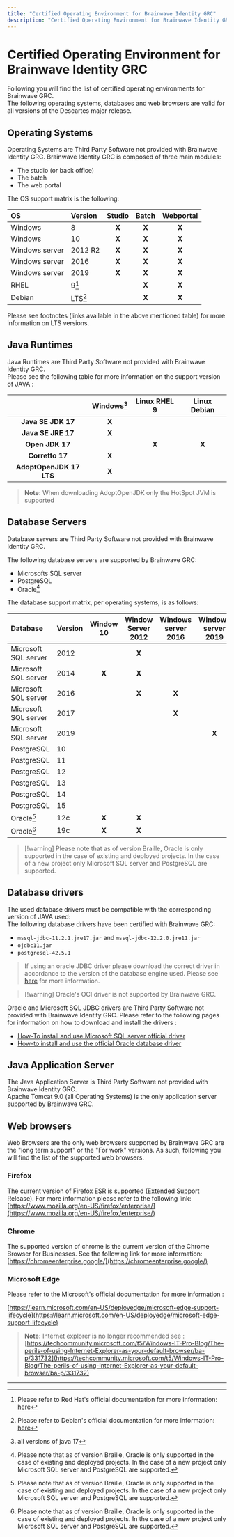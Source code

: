```yaml
---
title: "Certified Operating Environment for Brainwave Identity GRC"
description: "Certified Operating Environment for Brainwave Identity GRC"
---
```


# Certified Operating Environment for Brainwave Identity GRC

Following you will find the list of certified operating environments for Brainwave GRC.  
The following operating systems, databases and web browsers are valid for all versions of the Descartes major release.  

## Operating Systems  

Operating Systems are Third Party Software not provided with Brainwave Identity GRC.
Brainwave Identity GRC is composed of three main modules:

- The studio (or back office)
- The batch  
- The web portal  

The OS support matrix is the following:

| **OS**         | **Version**     | **Studio** | **Batch** | **Webportal** |
| :------------- | :-------------- | :--------: | :-------: | :-----------: |
| Windows        | 8               |   **X**    |   **X**   |     **X**     |
| Windows        | 10              |   **X**    |   **X**   |     **X**     |
| Windows server | 2012 R2         |   **X**    |   **X**   |     **X**     |
| Windows server | 2016            |   **X**    |   **X**   |     **X**     |
| Windows server | 2019            |   **X**    |   **X**   |     **X**     |
| RHEL           | 9[^rhel9]       |            |   **X**   |     **X**     |
| Debian         | LTS[^debianLTS] |            |   **X**   |     **X**     |

Please see footnotes (links available in the above mentioned table) for more information on LTS versions.  

## Java Runtimes  

Java Runtimes are Third Party Software not provided with Brainwave Identity GRC.  
Please see the following table for more information on the support version of JAVA :  

|                         | **Windows**[^2] |  **Linux  RHEL 9**  |  **Linux  Debian**  |
| :---------------------: | :-------------: | :-----------------: | :-----------------: |
|   **Java SE JDK 17**    |      **X**      |                     |                     |
|   **Java SE JRE 17**    |      **X**      |                     |                     |
|     **Open JDK 17**     |                 |        **X**        |        **X**        |
|     **Corretto 17**     |      **X**      |                     |                     |
| **AdoptOpenJDK 17 LTS** |      **X**      |                     |                     |

> **Note:** When downloading AdoptOpenJDK only the HotSpot JVM is supported  

## Database Servers

Database servers are Third Party Software not provided with Brainwave Identity GRC.  

The following database servers are supported by Brainwave GRC:  

- Microsofts SQL server
- PostgreSQL
- Oracle[^1]

The database support matrix, per operating systems, is as follows:  

| **Database**         | **Version** | **Window 10** | **Window Server 2012** | **Windows server 2016** | **Windows server 2019** |  **RHEL 9**  |  **Debian**  |
| :------------------- | :---------- | :-----------: | :--------------------: | :---------------------: | :---------------------: | :----------: | :----------: |
| Microsoft SQL server | 2012        |               |         **X**          |                         |                         |              |              |
| Microsoft SQL server | 2014        |     **X**     |         **X**          |                         |                         |              |              |
| Microsoft SQL server | 2016        |               |         **X**          |          **X**          |                         |              |              |
| Microsoft SQL server | 2017        |               |                        |          **X**          |                         |              |              |
| Microsoft SQL server | 2019        |               |                        |                         |          **X**          |              |              |
| PostgreSQL           | 10          |               |                        |                         |                         |    **X**     |    **X**     |
| PostgreSQL           | 11          |               |                        |                         |                         |    **X**     |    **X**     |
| PostgreSQL           | 12          |               |                        |                         |                         |    **X**     |    **X**     |
| PostgreSQL           | 13          |               |                        |                         |                         |    **X**     |    **X**     |
| PostgreSQL           | 14          |               |                        |                         |                         |    **X**     |    **X**     |
| PostgreSQL           | 15          |               |                        |                         |                         |    **X**     |    **X**     |
| Oracle[^1]           | 12c         |     **X**     |         **X**          |                         |                         |    **X**     |              |
| Oracle[^1]           | 19c         |     **X**     |         **X**          |                         |                         |    **X**     |              |

> [!warning] Please note that as of version Braille, Oracle is only supported in the case of existing and deployed projects. In the case of a new project only Microsoft SQL server and PostgreSQL are supported.

## Database drivers  

The used database drivers must be compatible with the corresponding version of JAVA used:  
The following database drivers have been certified with Brainwave GRC:  

- `mssql-jdbc-11.2.1.jre17.jar` and `mssql-jdbc-12.2.0.jre11.jar`
- `ojdbc11.jar`
- `postgresql-42.5.1`

> If using an oracle JDBC driver please download the correct driver in accordance to the version of the database engine used. Please see [here](https://www.oracle.com/fr/database/technologies/appdev/jdbc-downloads.html) for more information.  

> [!warning] Oracle's OCI driver is not supported by Brainwave GRC.  

Oracle and Microsoft SQL JDBC drivers are Third Party Software not provided with Brainwave Identity GRC.
Please refer to the following pages for information on how to download and install the drivers :

- [How-To install and use Microsoft SQL server official driver](../../how-to/database/sqlserver/install-sqlserver-driver.md)
- [How-to install and use the official Oracle database driver](../../how-to/database/oracle/install-orcl-driver.md)

## Java Application Server

The Java Application Server is Third Party Software not provided with Brainwave Identity GRC.  
Apache Tomcat 9.0 (all Operating Systems) is the only application server supported by Brainwave GRC.  

## Web browsers

Web Browsers are the only web browsers supported by Brainwave GRC are the "long term support" or the "For work" versions. As such, following you will find the list of the supported web browsers.  

### Firefox

The current version of Firefox ESR is supported (Extended Support Release). For more information please refer to the following link:  
[https://www.mozilla.org/en-US/firefox/enterprise/](https://www.mozilla.org/en-US/firefox/enterprise/)  

### Chrome

The supported version of chrome is the current version of the Chrome Browser for Businesses. See the following link for more information:  
[https://chromeenterprise.google/](https://chromeenterprise.google/)

### Microsoft Edge

Please refer to the Microsoft's official documentation for more information :

[https://learn.microsoft.com/en-US/deployedge/microsoft-edge-support-lifecycle](https://learn.microsoft.com/en-US/deployedge/microsoft-edge-support-lifecycle)

> **Note:** Internet explorer is no longer recommended see : [https://techcommunity.microsoft.com/t5/Windows-IT-Pro-Blog/The-perils-of-using-Internet-Explorer-as-your-default-browser/ba-p/331732](https://techcommunity.microsoft.com/t5/Windows-IT-Pro-Blog/The-perils-of-using-Internet-Explorer-as-your-default-browser/ba-p/331732)

---

[^1]: Please note that as of version Braille, Oracle is only supported in the case of existing and deployed projects. In the case of a new project only Microsoft SQL server and PostgreSQL are supported.

[^2]: all versions of java 17

[^debianLTS]: Please refer to Debian's official documentation for more information: [here](https://wiki.debian.org/LTS)

[^rhel9]: Please refer to Red Hat's official documentation for more information: [here](https://access.redhat.com/support/policy/updates/errata#Maintenance_Support_2_Phase)
